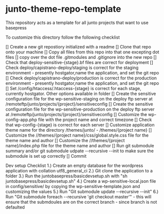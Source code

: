 junto-theme-repo-template
=========================

This repository acts as a template for all junto projects that want to use basepress

To customize this directory follow the following checklist

[] Create a new git repostiory initialized with a readme
[] Clone that repo onto your machine
[] Copy all files from this repo into that one excepting dot files
[] copy over the dot file .gitmodules and .gitignore into the new repo
[] Check that deploy-sensitive-{stage}.bf files are correct for deployment
[] Check deploy/capistrano-deploy/staging is correct for the staging environment - presently hostgator,name the application, and set the git repo
[] Check deploy/capistrano-deploy/production is correct for the production environment - presently hostgator,name the application, and set the git repo
[] Set /config/htaccess/.htaccess-{stage} is correct for each stage, currently hostgator. Other options available in folder
[] Create the sensitive configuration file for the wp-sensitive-staging on the deploy ftp server at /remoteftp/junto/projects/{project}/sensitiveconfig
[] Create the sensitive configuration file for the wp-sensitive-production on the deploy ftp server at /remoteftp/junto/projects/{project}/sensitiveconfig
[] Customize the wp-config-app.php file with the project name and correct timezone
[] Check that wp-config-{stage} is correct for each server
[] Customize application theme name for the directory /themes/junto/ - /themes/{project name}
[] Customize the //themes/{project name}/css/global.style.css file for the theme name and author
[] Customize the //themes/{project name}/index.php file for the theme name and author
[] Run git submodule summary and/or git submodule udpate --recursive --init to make sure the submodule is set up correctly
[] Commit

Dev setup Checklist
1.) Create an empty database for the wordpress application with collation utf8_general_ci
2.) Git clone the application to a folder
3.) Run the juntobasepress/basicdevsetup.sh with "sh juntobasepress/basicdevsetup.sh"
4.) Create a wp-sensitive-local.json file in config/sensitive/ by copying the wp-sensitive-template.json and customizing the values
5.) Run "Git submodule update --recursive --init"
6.) Run "Git submodule foreach --recursive 'git checkout master'" - this will ensure that the submdoules are on the correct branch - since branch is not defaulted
